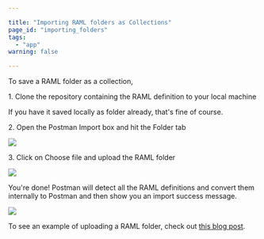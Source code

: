 ```yaml
---

title: "Importing RAML folders as Collections"
page_id: "importing_folders"
tags: 
  - "app"
warning: false

---
```


To save a RAML folder as a collection,

1\. Clone the repository containing the RAML definition to your local machine

If you have it saved locally as folder already, that's fine of course.

2\. Open the Postman Import box and hit the Folder tab

[![](https://www.getpostman.com/img/v1/docs/importing_folders/importing_folders_1.png)
][0]

3\. Click on Choose file and upload the RAML folder

[![](https://www.getpostman.com/img/v1/docs/importing_folders/importing_folders_2.png)
][1]

You're done! Postman will detect all the RAML definitions and convert them internally to Postman and then show you an import success message.

[![](https://www.getpostman.com/img/v1/docs/importing_folders/importing_folders_3.png)
][2]

To see an example of uploading a RAML folder, check out [this blog post][3].


[0]: https://www.getpostman.com/img/v1/docs/importing_folders/importing_folders_1.png
[1]: https://www.getpostman.com/img/v1/docs/importing_folders/importing_folders_2.png
[2]: https://www.getpostman.com/img/v1/docs/importing_folders/importing_folders_3.png
[3]: http://blog.getpostman.com/2015/11/04/supporting-raml-folders-in-postman/
